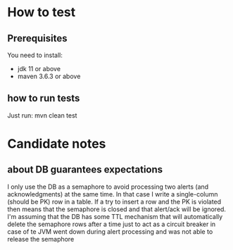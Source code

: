# How to test

## Prerequisites
You need to install:
 * jdk 11 or above
 * maven 3.6.3 or above


## how to run tests
Just run:  mvn clean test


# Candidate notes

## about DB guarantees expectations
I only use the DB as a semaphore to avoid processing two alerts (and acknowledgments) at the same time. In that case I write a single-column (should be PK) row in a table. If a try to insert a row and the PK is violated then means that the semaphore is closed and that alert/ack will be ignored. I'm assuming that the DB has some TTL mechanism that will automatically delete the semaphore rows after a time just to act as a circuit breaker in case of te JVM went down during alert processing and was not able to release the semaphore
